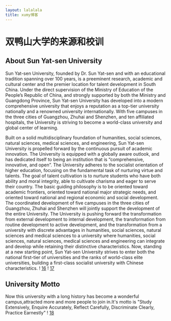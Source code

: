 ```yaml
---
layout: lalalala
title: xumy博客
---
```


# 双鸭山大学的来源和校训

## About Sun Yat-sen University

Sun Yat-sen University, founded by Dr. Sun Yat-sen and with an educational tradition spanning over 100 years, is a preeminent research, academic and cultural center and the premier location for talent development in South China. Under the direct supervision of the Ministry of Education of the People’s Republic of China, and strongly supported by both the Ministry and Guangdong Province, Sun Yat-sen University has developed into a modern comprehensive university that enjoys a reputation as a top-tier university nationally and a renowned university internationally. With five campuses in the three cities of Guangzhou, Zhuhai and Shenzhen, and ten affiliated hospitals, the University is striving to become a world-class university and global center of learning. 

Built on a solid multidisciplinary foundation of humanities, social sciences, natural sciences, medical sciences, and engineering, Sun Yat-sen University is propelled forward by the continuous pursuit of academic innovation. The University is equipped with a globally aware outlook, and has dedicated itself to being an institution that is “comprehensive, innovative, and open”. The University adheres to the socialist orientation of higher education, focusing on the fundamental task of nurturing virtue and talents. The goal of talent cultivation is to nurture students who have both ability and moral integrity, able to cultivate charisma and eager to serve their country. The basic guiding philosophy is to be oriented toward academic frontiers, oriented toward national major strategic needs, and oriented toward national and regional economic and social development. The coordinated development of five campuses in the three cities of Guangzhou, Zhuhai and Shenzhen will jointly support the development of the entire University. The University is pushing forward the transformation from external development to internal development, the transformation from routine development to active development, and the transformation from a university with discrete advantages in humanities, social sciences, natural sciences and medical sciences to a university where humanities, social sciences, natural sciences, medical sciences and engineering can integrate and develop while retaining their distinctive characteristics. Now, standing at a new starting point, Sun Yat-sen University strives to enter both the national first-tier of universities and the ranks of world-class elite universities, building a first-class socialist university with Chinese characteristics. 
! [16](https://zh.wikipedia.org/wiki/File:%E6%96%87%E6%98%8E%E8%B7%AF%E4%B8%AD%E5%B1%B1%E5%A4%A7%E5%AD%B8%E6%A0%A1%E9%96%80.jpg)
! [17](http://photo.blog.sina.com.cn/showpic.html#blogid=6de70d7f0101gwyp&url=http://album.sina.com.cn/pic/0020MDUjty6F0ZUnEesc8.jpg)
## University Motto
Now this university with a long history has become a wonderful campus,attracted more and more people to join in.It's motto is "Study Extensively, Enquire Accurately, Reflect Carefully, Discriminate Clearly, Practice Earnestly"
! [18](http://seopic.699pic.com/photo/50069/1812.jpg_wh1200.jpg)

